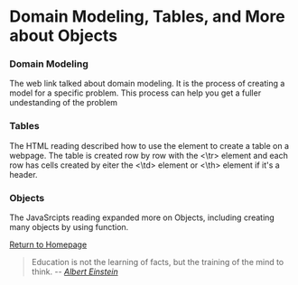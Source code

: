 # Domain Modeling, Tables, and More about Objects

### Domain Modeling

The web link talked about domain modeling.   It is the process of creating a model for a specific problem. This process can help you get a fuller undestanding of the problem

  
### Tables

The HTML reading described how to use the <table> element to create a table on a webpage.  The table is created row by row with the <\tr> element and each row has cells created by eiter the <\td> element or <\th> element if it's a header.  


### Objects

The JavaSrcipts reading expanded more on Objects, including creating many objects by using function.  



[Return to Homepage](https://claudiobailon.github.io/reading-notes/)


 
>Education is not the learning of facts,
>but the training of the mind to think.
> -- <cite>[Albert Einstein][1]</cite>

[1]:https://www.goodreads.com/quotes/6137386-education-is-not-the-learning-of-facts-but-the-training  
